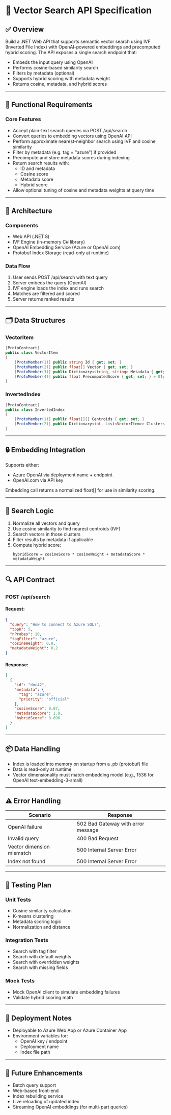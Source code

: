 # 🧩 Vector Search API Specification

## ✅ Overview

Build a .NET Web API that supports semantic vector search using IVF (Inverted File Index) with OpenAI-powered embeddings and precomputed hybrid scoring. The API exposes a single search endpoint that:
- Embeds the input query using OpenAI
- Performs cosine-based similarity search
- Filters by metadata (optional)
- Supports hybrid scoring with metadata weight
- Returns cosine, metadata, and hybrid scores

---

## 📌 Functional Requirements

### Core Features
- Accept plain-text search queries via POST /api/search
- Convert queries to embedding vectors using OpenAI API
- Perform approximate nearest-neighbor search using IVF and cosine similarity
- Filter by metadata (e.g. tag = "azure") if provided
- Precompute and store metadata scores during indexing
- Return search results with:
  - ID and metadata
  - Cosine score
  - Metadata score
  - Hybrid score
- Allow optional tuning of cosine and metadata weights at query time

---

## 🧱 Architecture

### Components
- Web API (.NET 8)
- IVF Engine (in-memory C# library)
- OpenAI Embedding Service (Azure or OpenAI.com)
- Protobuf Index Storage (read-only at runtime)

### Data Flow
1. User sends POST /api/search with text query
2. Server embeds the query (OpenAI)
3. IVF engine loads the index and runs search
4. Matches are filtered and scored
5. Server returns ranked results

---

## 🗂️ Data Structures

### VectorItem
```csharp
[ProtoContract]
public class VectorItem
{
    [ProtoMember(1)] public string Id { get; set; }
    [ProtoMember(2)] public float[] Vector { get; set; }
    [ProtoMember(3)] public Dictionary<string, string> Metadata { get; set; } = new();
    [ProtoMember(4)] public float PrecomputedScore { get; set; } = 0f;
}
```

### InvertedIndex
```csharp
[ProtoContract]
public class InvertedIndex
{
    [ProtoMember(1)] public float[][] Centroids { get; set; }
    [ProtoMember(2)] public Dictionary<int, List<VectorItem>> Clusters { get; set; } = new();
}
```

---

## 🔒 Embedding Integration

Supports either:
- Azure OpenAI via deployment name + endpoint
- OpenAI.com via API key

Embedding call returns a normalized float[] for use in similarity scoring.

---

## 🧠 Search Logic

1. Normalize all vectors and query
2. Use cosine similarity to find nearest centroids (IVF)
3. Search vectors in those clusters
4. Filter results by metadata if applicable
5. Compute hybrid score:
   ```
   hybridScore = cosineScore * cosineWeight + metadataScore * metadataWeight
   ```

---

## 🔍 API Contract

### POST /api/search

#### Request:
```json
{
  "query": "How to connect to Azure SQL?",
  "topK": 5,
  "nProbes": 10,
  "tagFilter": "azure",
  "cosineWeight": 0.8,
  "metadataWeight": 0.2
}
```

#### Response:
```json
[
  {
    "id": "doc42",
    "metadata": {
      "tag": "azure",
      "priority": "official"
    },
    "cosineScore": 0.87,
    "metadataScore": 1.0,
    "hybridScore": 0.896
  }
]
```

---

## 📦 Data Handling

- Index is loaded into memory on startup from a .pb (protobuf) file
- Data is read-only at runtime
- Vector dimensionality must match embedding model (e.g., 1536 for OpenAI text-embedding-3-small)

---

## ⚠️ Error Handling

| Scenario | Response |
|---------|----------|
| OpenAI failure | 502 Bad Gateway with error message |
| Invalid query | 400 Bad Request |
| Vector dimension mismatch | 500 Internal Server Error |
| Index not found | 500 Internal Server Error |

---

## 🧪 Testing Plan

### Unit Tests
- Cosine similarity calculation
- K-means clustering
- Metadata scoring logic
- Normalization and distance

### Integration Tests
- Search with tag filter
- Search with default weights
- Search with overridden weights
- Search with missing fields

### Mock Tests
- Mock OpenAI client to simulate embedding failures
- Validate hybrid scoring math

---

## 🚀 Deployment Notes

- Deployable to Azure Web App or Azure Container App
- Environment variables for:
  - OpenAI key / endpoint
  - Deployment name
  - Index file path

---

## 🧠 Future Enhancements

- Batch query support
- Web-based front-end
- Index rebuilding service
- Live reloading of updated index
- Streaming OpenAI embeddings (for multi-part queries)